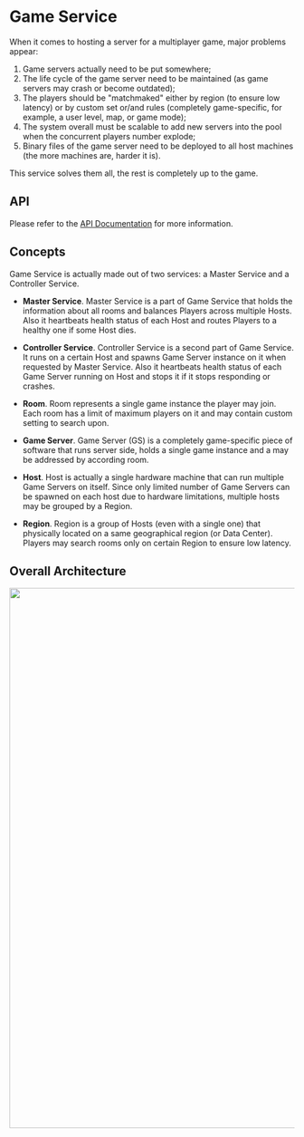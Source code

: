 # Game Service
When it comes to hosting a server for a multiplayer game, major problems appear:

1. Game servers actually need to be put somewhere;
2. The life cycle of the game server need to be maintained (as game servers may crash or become outdated);
3. The players should be "matchmaked" either by region (to ensure low latency) or by custom set or/and rules
(completely game-specific, for example, a user level, map, or game mode);
4. The system overall must be scalable to add new servers into the pool when the concurrent players number explode;
5. Binary files of the game server need to be deployed to all host machines (the more machines are, harder it is).

This service solves them all, the rest is completely up to the game.

## API

Please refer to the <a href="doc/API.md">API Documentation</a> for more information.

## Concepts

Game Service is actually made out of two services: a Master Service and a Controller Service. 

* **Master Service**. Master Service is a part of Game Service that holds the information about
all rooms and balances Players across multiple Hosts. Also it heartbeats health status of each Host and routes
Players to a healthy one if some Host dies.

* **Controller Service**. Controller Service is a second part of Game Service. It runs on a 
certain Host and spawns Game Server instance on it when requested by Master Service. Also it heartbeats health status 
of each Game Server running on Host and stops it if it stops responding or crashes.

* **Room**. Room represents a single game instance the player may join. Each room has a limit
of maximum players on it and may contain custom setting to search upon.

* **Game Server**. Game Server (GS) is a completely game-specific piece of software that runs server side, holds a
single game instance and a may be addressed by according room.

* **Host**. Host is actually a single hardware machine that can run multiple Game Servers on itself.
Since only limited number of Game Servers can be spawned on each host due to hardware limitations, multiple hosts
may be grouped by a Region.

* **Region**. Region is a group of Hosts (even with a single one) that physically located on a same geographical region
(or Data Center). Players may search rooms only on certain Region to ensure low latency.

## Overall Architecture

<center>
<img src="https://cloud.githubusercontent.com/assets/1666014/26266946/613bc5a0-3cf0-11e7-9c1e-59e403ea5bdd.png" width="954">
</center>